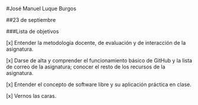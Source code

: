 #José Manuel Luque Burgos

##23 de septiembre

###Lista de objetivos

 [x]  Entender la metodología docente, de evaluación y de interacción de la asignatura.

 [x]  Darse de alta y comprender el funcionamiento básico de GitHub y la lista de correo de la asignatura; conocer el resto de los recursos de la asignatura. 

 [x]  Entender el concepto de software libre y su aplicación práctica en clase. 

 [x]  Vernos las caras.
